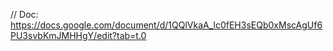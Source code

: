// Doc: https://docs.google.com/document/d/1QQlVkaA_lc0fEH3sEQb0xMscAgUf6PU3svbKmJMHHgY/edit?tab=t.0 

